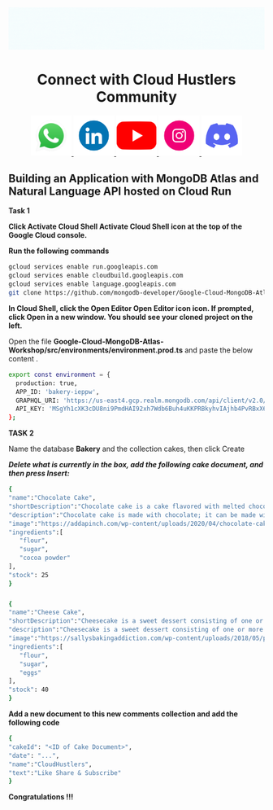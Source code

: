 ![API Gateway Banner](https://raw.githubusercontent.com/Cloud-Hustlers/content/f9a8642976ea21cd234c91239431e41f05264842/gif/12.gif)

<div align="center">
  
# Connect with Cloud Hustlers Community
</div>

<p align="center">
  <a href="https://whatsapp.cloudhustlers.in" target="_blank">
    <img src="https://raw.githubusercontent.com/Cloud-Hustlers/content/main/gif/whatsapp.gif" alt="WhatsApp" width="80">
  </a>
  <a href="https://in.linkedin.com/company/cloud-hustlers" target="_blank">
    <img src="https://raw.githubusercontent.com/Cloud-Hustlers/content/main/gif/linkedin%20gif.gif" alt="LinkedIn" width="80">
  </a>
  <a href="https://www.youtube.com/@CloudHustlers" target="_blank">
    <img src="https://raw.githubusercontent.com/Cloud-Hustlers/content/main/gif/youtube.png" alt="Youtube" width="80">
  </a>
  <a href="https://instagram.com/cloud_hustlers" target="_blank">
    <img src="https://raw.githubusercontent.com/Cloud-Hustlers/content/main/gif/insta.gif" alt="Instagram" width="80">
  </a>
  <a href="https://discord.gg/MdbVq7BJNd" target="_blank">
    <img src="https://raw.githubusercontent.com/Cloud-Hustlers/content/main/gif/discord.gif" alt="GitHub" width="80">
  </a>
</p>


## Building an Application with MongoDB Atlas and Natural Language API hosted on Cloud Run

**Task 1**

**Click Activate Cloud Shell Activate Cloud Shell icon at the top of the Google Cloud console.**

**Run the following commands**

```bash
gcloud services enable run.googleapis.com
gcloud services enable cloudbuild.googleapis.com
gcloud services enable language.googleapis.com
git clone https://github.com/mongodb-developer/Google-Cloud-MongoDB-Atlas-Workshop.git
```
 
**In Cloud Shell, click the Open Editor Open Editor icon icon. If prompted, click Open in a new window. You should see your cloned project on the left.**

Open the file **Google-Cloud-MongoDB-Atlas-Workshop/src/environments/environment.prod.ts** and paste the below content .

```bash
export const environment = {
  production: true,
  APP_ID: 'bakery-ieppw',
  GRAPHQL_URI: 'https://us-east4.gcp.realm.mongodb.com/api/client/v2.0/app/bakery-ieppw/graphql',
  API_KEY: 'MSgYh1cXK3cDU8ni9PmdHAI92xh7Wdb6Buh4uKKPRBkyhvIAjhb4PvRBxX6GSkH7'
};
```


**TASK 2**


Name the database **Bakery** and the collection cakes, then click Create 


***Delete what is currently in the box, add the following cake document, and then press Insert:***

```bash
{
"name":"Chocolate Cake",
"shortDescription":"Chocolate cake is a cake flavored with melted chocolate, cocoa powder, or sometimes both.",
"description":"Chocolate cake is made with chocolate; it can be made with other ingredients, as well. These ingredients include fudge, vanilla creme, and other sweeteners. The history of chocolate cake goes back to 1764, when Dr. James Baker discovered how to make chocolate by grinding cocoa beans between two massive circular millstones.",
"image":"https://addapinch.com/wp-content/uploads/2020/04/chocolate-cake-DSC_1768.jpg",
"ingredients":[
   "flour",
   "sugar",
   "cocoa powder"
],
"stock": 25
}
```

###
###

```bash
{
"name":"Cheese Cake",
"shortDescription":"Cheesecake is a sweet dessert consisting of one or more layers. The main, and thickest, layer consists of a mixture of a soft, fresh cheese (typically cottage cheese, cream cheese or ricotta), eggs, and sugar. ",
"description":"Cheesecake is a sweet dessert consisting of one or more layers. The main, and thickest, layer consists of a mixture of a soft, fresh cheese (typically cottage cheese, cream cheese or ricotta), eggs, and sugar. If there is a bottom layer, it most often consists of a crust or base made from crushed cookies (or digestive biscuits), graham crackers, pastry, or sometimes sponge cake.[1] Cheesecake may be baked or unbaked (and is usually refrigerated).",
"image":"https://sallysbakingaddiction.com/wp-content/uploads/2018/05/perfect-cheesecake-recipe.jpg",
"ingredients":[
   "flour",
   "sugar",
   "eggs"
],
"stock": 40
}
```


 
**Add a new document to this new comments collection and add the following code**

```bash
{
"cakeId": "<ID of Cake Document>",
"date": "...",
"name":"CloudHustlers",
"text":"Like Share & Subscribe"
}
```




**Congratulations !!!**


